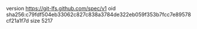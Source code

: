 version https://git-lfs.github.com/spec/v1
oid sha256:c79fdf504eb33062c827c838a3784de322eb059f353b7fcc7e89578cf21a1f7d
size 5217
